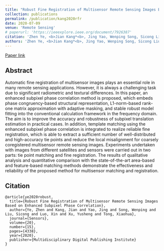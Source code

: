 ```yaml
---
title: "Robust Fine Registration of Multisensor Remote Sensing Images Based on Enhanced Subpixel Phase Correlation"
collection: publications
permalink: /publication/kang2020rfr
date: 2020-07-09
venue: 'Remote Sensing'
# paperurl: 'https://ieeexplore.ieee.org/document/7926387'
citation: 'Zhen Ye, <b>Jian Kang*<b>, Jing Yao, Wenping Song, Sicong Liu, Xin Luo, Yusheng Xu, Xiaohua Tong. "Robust Fine Registration of Multisensor Remote Sensing Images Based on Enhanced Subpixel Phase Correlation". In Sensors, 2020.'
authors: 'Zhen Ye, <b>Jian Kang*<b>, Jing Yao, Wenping Song, Sicong Liu, Xin Luo, Yusheng Xu, Xiaohua Tong'
---
```


<!-- ###### Jingqing Zhang and Piyawat Lertvittayakumjorn contributed equally to this project. -->

[Paper link](https://www.mdpi.com/1424-8220/20/15/4338)

<!-- [Github](https://github.com/jiankang1991/HR-S2DML) -->

## Abstract
Automatic fine registration of multisensor images plays an essential role in many remote sensing applications. However, it is always a challenging task due to significant radiometric and textural differences. In this paper, an enhanced subpixel phase correlation method is proposed, which embeds phase congruency-based structural representation, L1-norm-based rank-one matrix approximation with adaptive masking, and stable robust model fitting into the conventional calculation framework in the frequency domain. The aim is to improve the accuracy and robustness of subpixel translation estimation in practical cases. In addition, template matching using the enhanced subpixel phase correlation is integrated to realize reliable fine registration, which is able to extract a sufficient number of well-distributed and high-accuracy tie points and reduce the local misalignment for coarsely coregistered multisensor remote sensing images. Experiments undertaken with images from different satellites and sensors were carried out in two parts: tie point matching and fine registration. The results of qualitative analysis and quantitative comparison with the state-of-the-art area-based and feature-based matching methods demonstrate the effectiveness and reliability of the proposed method for multisensor matching and registration.
## Citation
```
@article{ye2020robust,
  title={Robust Fine Registration of Multisensor Remote Sensing Images Based on Enhanced Subpixel Phase Correlation},
  author={Ye, Zhen and Kang, Jian and Yao, Jing and Song, Wenping and Liu, Sicong and Luo, Xin and Xu, Yusheng and Tong, Xiaohua},
  journal={Sensors},
  volume={20},
  number={15},
  pages={4338},
  year={2020},
  publisher={Multidisciplinary Digital Publishing Institute}
}
```
















































